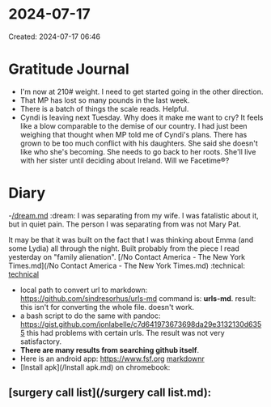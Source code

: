 # 2024-07-17
Created: 2024-07-17 06:46

# Gratitude Journal 

- I'm now at 210# weight. I need to get started going in the other direction. 
- That MP has lost so many pounds in the last week.
- There is a batch of things the scale reads. Helpful.
- Cyndi is leaving next Tuesday. Why does it make me want to cry? It feels like a blow comparable to the demise of our country. I had just been weighing that thought when MP told me of Cyndi's plans. There has grown to be too much conflict with his daughters. She said she doesn't like who she's becoming. She needs to go back to her roots. She'll live with her sister until deciding about Ireland. Will we Facetime®?


# Diary 

-[/dream.md](/dream.md) :dream: I was separating from my wife. I was fatalistic about it, but in quiet pain. The person I was separating from was not Mary Pat. 

It may be that it was built on the fact that I was thinking about Emma (and some Lydia) all through the night. Built probably from the piece I read yesterday on "family alienation". [/No Contact America - The New York Times.md](/No Contact America - The New York Times.md) :technical: [technical](/technical.md)

- local path to convert url to markdown: https://github.com/sindresorhus/urls-md command is: **urls-md**. result: this isn't for converting the whole file. doesn't work.
- a bash script to do the same with pandoc: https://gist.github.com/jonlabelle/c7d641973673698da29e3132130d6355 this had problems with certain urls. The result was not very satisfactory.
- **There are many results from searching github itself**. 
- Here is an android app: https://www.fsf.org [markdownr](/markdownr.md)
- [Install apk](/Install apk.md) on chromebook:

## [surgery call list](/surgery call list.md):


